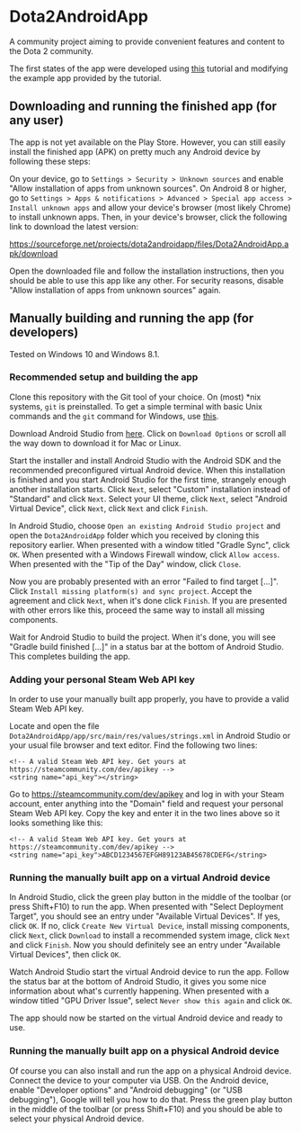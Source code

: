 # Dota2AndroidApp

A community project aiming to provide convenient features and content to the Dota 2 community.

The first states of the app were developed using [this](https://www.raywenderlich.com/132381/kotlin-for-android-an-introduction) tutorial and modifying the example app provided by the tutorial.

## Downloading and running the finished app (for any user)

The app is not yet available on the Play Store. However, you can still easily install the finished app (APK) on pretty much any Android device by following these steps:

On your device, go to `Settings > Security > Unknown sources` and enable "Allow installation of apps from unknown sources". On Android 8 or higher, go to `Settings > Apps & notifications > Advanced > Special app access > Install unknown apps` and allow your device's browser (most likely Chrome) to install unknown apps. Then, in your device's browser, click the following link to download the latest version:

https://sourceforge.net/projects/dota2androidapp/files/Dota2AndroidApp.apk/download

Open the downloaded file and follow the installation instructions, then you should be able to use this app like any other. For security reasons, disable "Allow installation of apps from unknown sources" again.

## Manually building and running the app (for developers)

Tested on Windows 10 and Windows 8.1.

### Recommended setup and building the app

Clone this repository with the Git tool of your choice. On (most) \*nix systems, `git` is preinstalled. To get a simple terminal with basic Unix commands and the `git` command for Windows, use [this](https://git-for-windows.github.io/).

Download Android Studio from [here](https://developer.android.com/studio/index.html). Click on `Download Options` or scroll all the way down to download it for Mac or Linux.

Start the installer and install Android Studio with the Android SDK and the recommended preconfigured virtual Android device. When this installation is finished and you start Android Studio for the first time, strangely enough another installation starts. Click `Next`, select "Custom" installation instead of "Standard" and click `Next`. Select your UI theme, click `Next`, select "Android Virtual Device", click `Next`, click `Next` and click `Finish`.

In Android Studio, choose `Open an existing Android Studio project` and open the `Dota2AndroidApp` folder which you received by cloning this repository earlier. When presented with a window titled "Gradle Sync", click `OK`. When presented with a Windows Firewall window, click `Allow access`. When presented with the "Tip of the Day" window, click `Close`.

Now you are probably presented with an error "Failed to find target [...]". Click `Install missing platform(s) and sync project`. Accept the agreement and click `Next`, when it's done click `Finish`. If you are presented with other errors like this, proceed the same way to install all missing components.

Wait for Android Studio to build the project. When it's done, you will see "Gradle build finished [...]" in a status bar at the bottom of Android Studio. This completes building the app.

### Adding your personal Steam Web API key

In order to use your manually built app properly, you have to provide a valid Steam Web API key.

Locate and open the file `Dota2AndroidApp/app/src/main/res/values/strings.xml` in Android Studio or your usual file browser and text editor. Find the following two lines:

```
<!-- A valid Steam Web API key. Get yours at https://steamcommunity.com/dev/apikey -->
<string name="api_key"></string>
```

Go to https://steamcommunity.com/dev/apikey and log in with your Steam account, enter anything into the "Domain" field and request your personal Steam Web API key. Copy the key and enter it in the two lines above so it looks something like this:

```
<!-- A valid Steam Web API key. Get yours at https://steamcommunity.com/dev/apikey -->
<string name="api_key">ABCD1234567EFGH89123AB45678CDEFG</string>
```

### Running the manually built app on a virtual Android device

In Android Studio, click the green play button in the middle of the toolbar (or press Shift+F10) to run the app. When presented with "Select Deployment Target", you should see an entry under "Available Virtual Devices". If yes, click `OK`. If no, click `Create New Virtual Device`, install missing components, click `Next`, click `Download` to install a recommended system image, click `Next` and click `Finish`. Now you should definitely see an entry under "Available Virtual Devices", then click `OK`.

Watch Android Studio start the virtual Android device to run the app. Follow the status bar at the bottom of Android Studio, it gives you some nice information about what's currently happening. When presented with a window titled "GPU Driver Issue", select `Never show this again` and click `OK`.

The app should now be started on the virtual Android device and ready to use.

### Running the manually built app on a physical Android device

Of course you can also install and run the app on a physical Android device. Connect the device to your computer via USB. On the Android device, enable "Developer options" and "Android debugging" (or "USB debugging"), Google will tell you how to do that. Press the green play button in the middle of the toolbar (or press Shift+F10) and you should be able to select your physical Android device.
